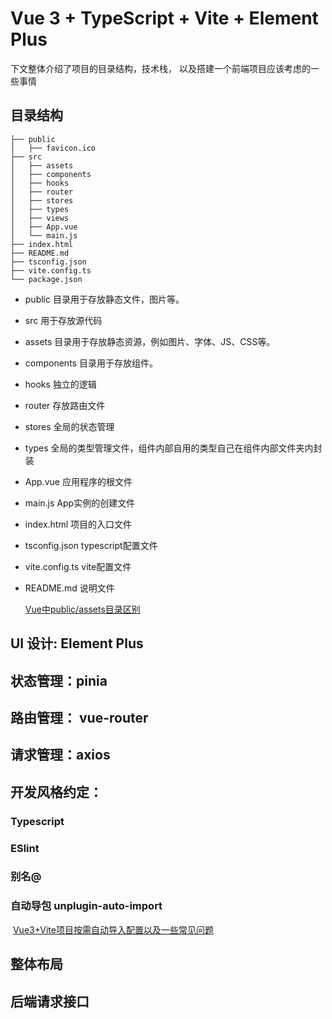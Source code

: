# Vue 3 + TypeScript + Vite + Element Plus

下文整体介绍了项目的目录结构，技术栈， 以及搭建一个前端项目应该考虑的一些事情

## 目录结构

```
├── public
│   ├── favicon.ico
├── src
│   ├── assets
│   ├── components
│   ├── hooks
│   ├── router
│   ├── stores
│   ├── types
│   ├── views
│   ├── App.vue
│   └── main.js
├── index.html
├── README.md
├── tsconfig.json
├── vite.config.ts
└── package.json
```

- public  目录用于存放静态文件，图片等。

- src 用于存放源代码

- assets  目录用于存放静态资源，例如图片、字体、JS、CSS等。

- components 目录用于存放组件。

- hooks 独立的逻辑

- router 存放路由文件

- stores 全局的状态管理

- types 全局的类型管理文件，组件内部自用的类型自己在组件内部文件夹内封装

- App.vue 应用程序的根文件

- main.js  App实例的创建文件

- index.html 项目的入口文件

- tsconfig.json typescript配置文件

- vite.config.ts vite配置文件

- README.md 说明文件

  

  [Vue中public/assets目录区别](https://blog.csdn.net/m0_69497411/article/details/138285400)

## UI 设计: Element Plus

## 状态管理：pinia

## 路由管理： vue-router

## 请求管理：axios

## 开发风格约定：

### 	Typescript

### 	ESlint

###   别名@

### 	自动导包 unplugin-auto-import

​	[Vue3+Vite项目按需自动导入配置以及一些常见问题](https://www.jb51.net/article/274694.htm)

## 整体布局

## 后端请求接口



















